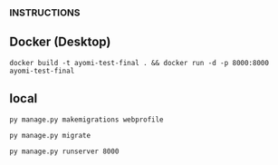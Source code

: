 ### INSTRUCTIONS
## Docker (Desktop)

```
docker build -t ayomi-test-final . && docker run -d -p 8000:8000 ayomi-test-final
```

## local

```
py manage.py makemigrations webprofile
```

```
py manage.py migrate
```

```
py manage.py runserver 8000
```
